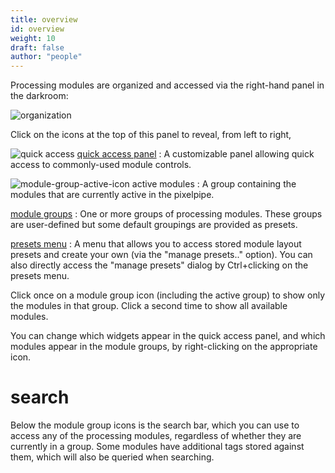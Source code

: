 ```yaml
---
title: overview
id: overview
weight: 10
draft: false
author: "people"
---
```


Processing modules are organized and accessed via the right-hand panel in the darkroom:

![organization](./organization/organization.png#w30)

Click on the icons at the top of this panel to reveal, from left to right, 

![quick access](./organization/quick-access-panel-icon.png#icon) [quick access panel](./quick-access-panel.md)
: A customizable panel allowing quick access to commonly-used module controls.

![module-group-active-icon](./manage-module-layouts/module-group-active-icon.png#icon) active modules
: A group containing the modules that are currently active in the pixelpipe.

[module groups](./module-groups.md)
: One or more groups of processing modules. These groups are user-defined but some default groupings are provided as presets.

[presets menu](./manage-module-layouts.md)
: A menu that allows you to access stored module layout presets and create your own (via the "manage presets.." option). You can also directly access the "manage presets" dialog by Ctrl+clicking on the presets menu.

Click once on a module group icon (including the active group) to show only the modules in that group. Click a second time to show all available modules.

You can change which widgets appear in the quick access panel, and which modules appear in the module groups, by right-clicking on the appropriate icon.

# search

Below the module group icons is the search bar, which you can use to access any of the processing modules, regardless of whether they are currently in a group. Some modules have additional tags stored against them, which will also be queried when searching.


